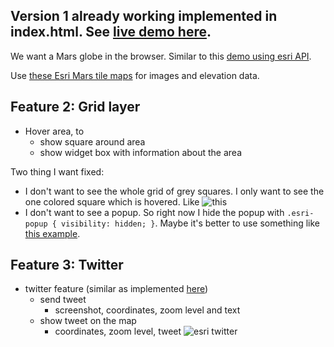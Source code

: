 ## Version 1 already working implemented in index.html. See [live demo here](https://thirsty-kirch-dc75b2.netlify.app).

We want a Mars globe in the browser. Similar to this [demo using esri API](https://explore-mars.esri.com/).

Use [these Esri Mars tile maps](https://www.arcgis.com/home/user.html?user=esri_astro) for images and elevation data.

## Feature 2: Grid layer

- Hover area, to
  - show square around area
  - show widget box with information about the area

Two thing I want fixed:
- I don't want to see the whole grid of grey squares. I only want to see the one colored square which is hovered. Like ![this](https://i.imgur.com/WEmvzgU.jpg)
- I don't want to see a popup. So right now I hide the popup with `.esri-popup { visibility: hidden; }`. Maybe it's better to use something like [this example](https://developers.arcgis.com/javascript/latest/sample-code/sandbox/index.html?sample=view-hittest).


## Feature 3: Twitter

- twitter feature (similar as implemented [here](https://explore-mars.esri.com/))
  - send tweet
    - screenshot, coordinates, zoom level and text
  - show tweet on the map
    - coordinates, zoom level, tweet 
![esri twitter](https://i.imgur.com/kASCx9d.png)
